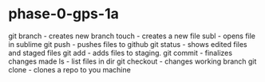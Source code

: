 # phase-0-gps-1a

git branch - creates new branch
touch - creates a new file
subl - opens file in sublime
git push - pushes files to github
git status - shows edited files and staged files
git add - adds files to staging.
git commit - finalizes changes made
ls - list files in dir
git checkout - changes working branch
git clone - clones a repo to you machine


